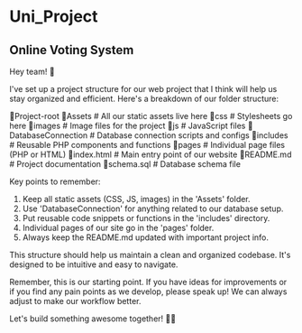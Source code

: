 # Uni_Project
## Online Voting System 

Hey team! 👋

I've set up a project structure for our web project that I think will help us stay organized and efficient. Here's a breakdown of our folder structure:

📁Project-root
    📁Assets            # All our static assets live here
        📁css           # Stylesheets go here
        📁images        # Image files for the project
        📁js            # JavaScript files
    📁DatabaseConnection # Database connection scripts and configs
    📁includes          # Reusable PHP components and functions
    📁pages             # Individual page files (PHP or HTML)
    📄index.html        # Main entry point of our website
    📄README.md         # Project documentation
    📄schema.sql        # Database schema file

Key points to remember:
1. Keep all static assets (CSS, JS, images) in the 'Assets' folder.
2. Use 'DatabaseConnection' for anything related to our database setup.
3. Put reusable code snippets or functions in the 'includes' directory.
4. Individual pages of our site go in the 'pages' folder.
5. Always keep the README.md updated with important project info.

This structure should help us maintain a clean and organized codebase. It's designed to be intuitive and easy to navigate. 

Remember, this is our starting point. If you have ideas for improvements or if you find any pain points as we develop, please speak up! We can always adjust to make our workflow better.

Let's build something awesome together! 💪🚀



